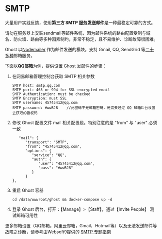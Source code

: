 # SMTP

大量用户实践反馈，使用**第三方 SMTP 服务发送邮件**是一种最稳定可靠的方式。  

请勿在服务器上安装sendmail等邮件系统，因为邮件系统的路由配置受制与域名、防火墙、路由等多种因素制约，非常不稳定，且不易维护、诊断故障很困难。  

Ghost 以[Nodemailer](https://github.com/nodemailer) 作为邮件发送的模块，支持 Gmail, QQ, SendGrid 等[二十多种](https://github.com/nodemailer/nodemailer/tree/0.7/#well-known-services-for-smtp)邮箱服务。

下面以**QQ邮箱**为例，提供设置 Ghost 发邮件的步骤：

1. 在网易邮箱管理控制台获取 SMTP 相关参数
   ```
   SMTP host: smtp.qq.com
   SMTP port: 465 or 994 for SSL-encrypted email
   SMTP Authentication: must be checked
   SMTP Encryption: must SSL
   SMTP username: 45745412@qq.com
   SMTP password: #wwBJ8    //此密码不是邮箱密码，是需要通过 QQ 邮箱后台设置去获取的授权码
   ```
2. 修改 Ghost 配置文件 mail 相关配置段。特别注意的是 "from" 与 "user" 必须一致
   ```
      "mail": {
         "transport": "SMTP",
         "from": "45745412@qq.com",
         "options": {
            "service": "QQ",
            "auth": {
               "user": "45745412@qq.com",
               "pass": "#wwBJ8"
            }
         }
   },

   ```
3. 重启 Ghost 容器
   ```
   cd /data/wwwroot/ghost && docker-compose up -d
   ```
4. 登录 Ghost 后台，打开：【Manage】>【Staff】，通过【Invite People】 测试邮箱可用性

更多邮箱设置（QQ邮箱，阿里云邮箱，Gmail，Hotmail等）以及无法发送邮件等故障之诊断，请参考由Websoft9提供的 [SMTP 专题指南](https://support.websoft9.com/docs/faq/zh/tech-smtp.html)